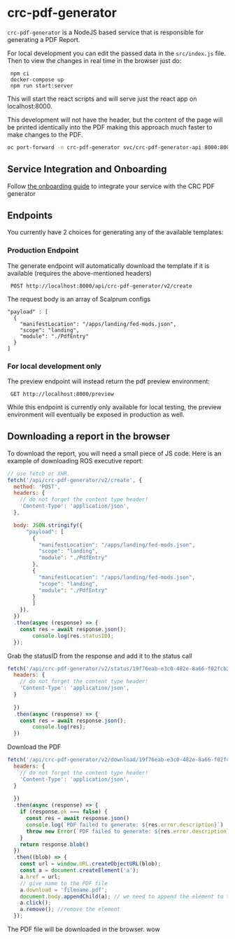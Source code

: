# crc-pdf-generator

`crc-pdf-generator` is a NodeJS based service that is responsible for generating a PDF Report.

For local development you can edit the passed data in the `src/index.js` file. Then to view the changes in real time
in the browser just do:
```
 npm ci
 docker-compose up
 npm run start:server
```
This will start the react scripts and will serve just the react app on localhost:8000.


This development will not have the header, but the content of the page will be printed identically into the PDF
making this approach much faster to make changes to the PDF.

```sh
oc port-forward -n crc-pdf-generator svc/crc-pdf-generator-api 8000:8000
```

## Service Integration and Onboarding

Follow [the onboarding guide](./docs/onboarding.md) to integrate your service with the CRC PDF generator


## Endpoints
You currently have 2 choices for generating any of the available templates:

### Production Endpoint
The generate endpoint will automatically download the template if it is available (requires the above-mentioned headers)
```
 POST http://localhost:8000/api/crc-pdf-generator/v2/create
```

The request body is an array of Scalprum configs

``` shell
"payload" : [
  {
    "manifestLocation": "/apps/landing/fed-mods.json",
    "scope": "landing",
    "module": "./PdfEntry"
  }
]

```

### For local development only
The preview endpoint will instead return the pdf preview environment:
```
 GET http://localhost:8000/preview
```
While this endpoint is currently only available for local testing, the preview environment will eventually be exposed in
production as well.


## Downloading a report in the browser

To download the report, you will need a small piece of JS code. Here is an example of downloading ROS executive report:

```js
// use fetch or XHR. 
fetch('/api/crc-pdf-generator/v2/create', {
  method: 'POST',
  headers: {
    // do not forget the content type header!
    'Content-Type': 'application/json',
  },

  body: JSON.stringify({
      "payload": [
        {
          "manifestLocation": "/apps/landing/fed-mods.json",
          "scope": "landing",
          "module": "./PdfEntry"
        },
        {
          "manifestLocation": "/apps/landing/fed-mods.json",
          "scope": "landing",
          "module": "./PdfEntry"
        }
	    ]
    }),
  })
  .then(async (response) => {
    const res = await response.json();
		console.log(res.statusID);
  });

```
Grab the statusID from the response and add it to the status call

``` js
fetch('/api/crc-pdf-generator/v2/status/19f76eab-e3c0-482e-8a66-f02fcb28057f', {
  headers: {
    // do not forget the content type header!
    'Content-Type': 'application/json',
  }
  
  })
  .then(async (response) => {
    const res = await response.json();
		console.log(res);
  })

```

Download the PDF

``` js
fetch('/api/crc-pdf-generator/v2/download/19f76eab-e3c0-482e-8a66-f02fcb28057f', {
  headers: {
    // do not forget the content type header!
    'Content-Type': 'application/json',
  }
  
  })
  .then(async (response) => {
    if (response.ok === false) {
      const res = await response.json()
      console.log(`PDF failed to generate: ${res.error.description}`)
      throw new Error(`PDF failed to generate: ${res.error.description}`)
    }
    return response.blob()
  })
  .then((blob) => {
    const url = window.URL.createObjectURL(blob);
    const a = document.createElement('a');
    a.href = url;
    // give name to the PDF file
    a.download = 'filename.pdf';
    document.body.appendChild(a); // we need to append the element to the dom -> otherwise it will not work in firefox
    a.click();
    a.remove(); //remove the element
  });

```
The PDF file will be downloaded in the browser. wow
